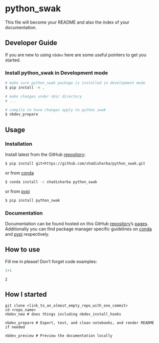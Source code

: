 # python_swak


<!-- WARNING: THIS FILE WAS AUTOGENERATED! DO NOT EDIT! -->

This file will become your README and also the index of your
documentation.

## Developer Guide

If you are new to using `nbdev` here are some useful pointers to get you
started.

### Install python_swak in Development mode

``` sh
# make sure python_swak package is installed in development mode
$ pip install -e .

# make changes under nbs/ directory
# ...

# compile to have changes apply to python_swak
$ nbdev_prepare
```

## Usage

### Installation

Install latest from the GitHub
[repository](https://github.com/shadisharba/python_swak):

``` sh
$ pip install git+https://github.com/shadisharba/python_swak.git
```

or from [conda](https://anaconda.org/shadisharba/python_swak)

``` sh
$ conda install -c shadisharba python_swak
```

or from [pypi](https://pypi.org/project/python_swak/)

``` sh
$ pip install python_swak
```

### Documentation

Documentation can be found hosted on this GitHub
[repository](https://github.com/shadisharba/python_swak)’s
[pages](https://shadisharba.github.io/python_swak/). Additionally you
can find package manager specific guidelines on
[conda](https://anaconda.org/shadisharba/python_swak) and
[pypi](https://pypi.org/project/python_swak/) respectively.

## How to use

Fill me in please! Don’t forget code examples:

``` python
1+1
```

    2

## How I started

``` batch
git clone <link_to_an_almost_empty_repo_with_one_commit>
cd <repo_name>
nbdev_new # does things including nbdev_install_hooks

nbdev_prepare # Export, test, and clean notebooks, and render README if needed

nbdev_preview # Preview the documentation locally
```
